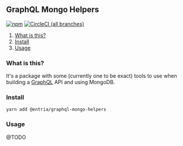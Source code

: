 ## GraphQL Mongo Helpers

[![npm](https://img.shields.io/npm/v/@entria/graphql-mongo-helpers.svg)](https://www.npmjs.com/package/@entria/graphql-mongo-helpers)
[![CircleCI (all branches)](https://img.shields.io/circleci/project/github/entria/graphql-mongo-helpers.svg)](https://circleci.com/gh/entria/graphql-mongo-helpers)

1. [What is this?](#what-is-this)
1. [Install](#install)
1. [Usage](#usage)

### What is this?

It's a package with some (currently one to be exact) tools to use when building a [GraphQL][graphql] API and using MongoDB.

### Install

```
yarn add @entria/graphql-mongo-helpers
```

### Usage

@TODO

[graphql]: https://github.com/graphql/graphql-js
